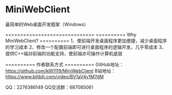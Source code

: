 # MiniWebClient
最简单的Web桌面开发框架（Windows）

==============================
========== Why MiniWebClient? ==========
1、使前端开发桌面程序更加便捷，减少桌面程序的学习成本
2、修改一个配置前端即可进行桌面程序的逻辑开发，几乎零成本
3、提供C++端对前端的功能支持，使前端亦可操作计算机底层

========== 作者联系方式 ==========
GitHub地址：https://github.com/kllll1119/MiniWebClient
B站地址：https://www.bilibili.com/video/BV1aV4y1M7dM

QQ：2276386149
QQ交流群：687085061
